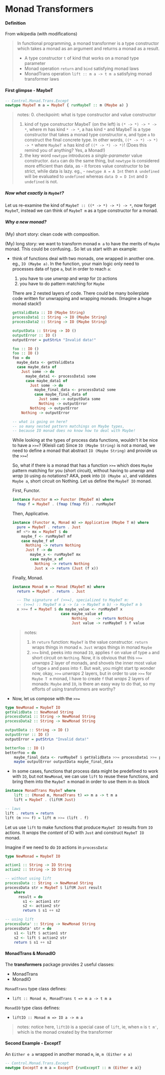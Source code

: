 # Monad Transformers

#### Definition
From wikipedia (with modifications)
> In functional programming, a monad transformer is a type constructor
  which takes a monad as an argument and returns a monad as a result.
> * A type constructor `t` of kind that works on a monad type parameter
> * Monad operation `return` and `bind` satisfying monad laws
> * MonadTrans operation `lift :: m a -> t m a` satisfying monad transformer laws

#### First glimpse - MaybeT
```haskell
-- Control.Monad.Trans.Except
newtype MaybeT m a = MaybeT { runMaybeT :: m (Maybe a) }
```
> notes:
> 0. checkpoint: what is type constructor and value constructor
> 1. kind of type constructor MaybeT (on the left)
  is `(* -> *) -> * -> *`, where
  m has kind `* -> *`,
  a has kind `*`
  and MaybeT is a type constructor that takes a monad type constructor `m`,
  and type `a` to construct the final concrete type.
  In other words, `((* -> *) -> *) -> *` where `MaybeT m` has kind of
  `((* -> *) -> *)`! (Does this remind you of anything? Yes, a Monad!)
> 2. the key word `newtype` introduces a *single-parameter* value constructor.
  `data` can do the same thing, but `newtype` is considered more efficient
  than data, as
    - it forces value constructor to be strict, while data is lazy. eg.,
      - `newtype A = A Int` then `A undefined` will be evaluated to `undefined`
      whereas `data D = D Int` and `D undefined` is not.

##### Now what exactly is `MaybeT`?
Let us re-examine the kind of `MaybeT :: ((* -> *) -> *) -> *`,
now forget `MaybeT`,
instead we can think of `MaybeT m` as a type constructor for a monad.

##### Why a new monad?
(My) short story: clean code with composition.

(My) long story:
we want to transform monad `m a` to have the merits of `Maybe` monad.
This could be confusing.. So let us start with an example:
  - think of functions deal with two monads, one wrapped in another one.
  eg., `IO (Maybe a)`.
  In the function, your main logic only need to processes data of type `a`,
  but in order to reach `a`:
      1. you have to use *unwrap* and *wrap* for `IO` actions
      2. you have to do pattern matching for `Maybe`

    There are 2 nested layers of code. There could be many boilerplate
    code written for unwrapping and wrapping monads.
    (Imagine a huge monad stack!)
    ```haskell
    getValidData :: IO (Maybe String)
    processData1 :: String -> IO (Maybe String)
    processData2 :: String -> IO (Maybe String)

    outputData :: String -> IO ()
    outputError :: IO ()
    outputError = putStrLn "Invalid data!"

    foo :: IO ()
    foo :: IO ()
    foo = do
      maybe_data <- getValidData
      case maybe_data of
        Just some -> do
          maybe_data1 <- processData1 some
          case maybe_data1 of
            Just some -> do
              maybe_final_data <- processData2 some
              case maybe_final_data of
                Just some -> outputData some
                Nothing -> outputError
            Nothing -> outputError
        Nothing -> outputError

    -- what is going on here?
    -- so many nested pattern matchings on Maybe types,
    -- because IO monad does no know how to deal with Maybe!
    ```
    While looking at the types of process data functions,
    wouldn't it be nice to have a `>>=`? (Kleisli cat)
    Since `IO (Maybe String)` is not a monad, we need to
    define a monad that abstract `IO (Maybe String)`
    and provide us the `>>=`!

    So, what if there is a monad that has a function `>>=`
    which does `Maybe` pattern matching for you (short circuit),
    without having to *unwrap* and *wrap* `IO` using `do` notations?
    AKA, peek into `IO (Maybe a)`, and validates `Maybe a`,
    short circuit on Nothing.
    Let us define the `MaybeT IO` monad.

    First, Functor.
    ```haskell
    instance Functor m => Functor (MaybeT m) where
      fmap f = MaybeT . (fmap (fmap f)) . runMaybeT
    ```

    Then, Applicative.
    ```haskell
    instance (Functor m, Monad m) => Applicative (Maybe T m) where
      pure = MaybeT . return . Just
      mf <*> mx = MaybeT $ do
        maybe_f <- runMaybeT mf
        case maybe_f of
          Nothing -> return Nothing
          Just f -> do
            maybe_x <- runMaybeT mx
            case maybe_x of
              Nothing -> return Nothing
              Just x -> return (Just (f x))
    ```

    Finally, Monad.
    ```haskell
    instance Monad m => Monad (MaybeT m) where
      return = MaybeT . return . Just

      -- The signature of (>>=), specialized to MaybeT m:
      -- (>>=) :: MaybeT m a -> (a -> MaybeT m b) -> MaybeT m b
      x >>= f = MaybeT $ do maybe_value <- runMaybeT x
                          case maybe_value of
                               Nothing    -> return Nothing
                               Just value -> runMaybeT $ f value
    ```
    > notes:
    > 1. in `return` function:
    `MaybeT` is the value constructor.
    `return` wraps things in monad `m`.
    `Just` wraps things in monad `Maybe`
    > 2. `>>=` bind, peeks into monad `IO`, applies `f` on value of type `a`
    and short circuit on `Nothing`. Now, it is obvious that this `>>=` *unwraps*
    2 layer of monads, and shovels the inner most value of type `a` and pass into
    `f`. But wait, you might start tp wonder now, okay, `>>=` *unwraps* 2 layers,
    but in order to use `>>=` for `Maybe T m` monad, I have to create `f` that
    *wraps* 2 layers of monads: `Maybe` and `IO`, is there an easy way to do
    that, so my efforts of using transformers are worthy?

  - Now, let us compose with the `>>=`
  ```haskell
  type NewMonad = MaybeT IO
  getValidData :: NewMonad String
  processData1 :: String -> NewMonad String
  processData2 :: String -> NewMonad String

  outputData :: String -> IO ()
  outputError :: IO ()
  outputError = putStrLn "Invalid data!"

  betterFoo :: IO ()
  betterFoo = do
      maybe_final_data <- runMaybeT $ getValidData >>= processData1 >>= processData2
      maybe outputError outputData maybe_final_data
  ```

  - In some cases, functions that process data might be predefined to work
  with `IO`, but not `NewMonad`, we can use `lift` to reuse these functions,
  and bring them into the `MaybeT m` monad in order to use them in `do` block
  ```haskell
  instance MonadTrans MaybeT where
      lift :: (Monad m, MonadTrans t) => m a -> t m a
      lift = MaybeT . (liftM Just)

  -- laws
  lift . return = return
  lift (m >>= f) = lift m >>= (lift . f)
  ```
  Let us use `lift` to make functions that produce `MaybeT IO` results
  from `IO` actions. It *wraps* the *content* of IO with `Just` and
  construct `MaybeT IO` monad.

  Imagine if we need to do `IO` actions in `processData`:
  ```haskell
  type NewMonad = MaybeT IO

  action1 :: String -> IO String
  action2 :: String -> IO String

  -- without using lift
  processData :: String -> NewMonad String
  processData str = MaybeT $ liftM Just result
      where
        result = do
          s1 <- action1 str
          s2 <- action2 str
          return $ s1 ++ s2

  -- using lift
  processData' :: String -> NewMonad String
  processData' str = do
      s1 <- lift $ action1 str
      s2 <- lift $ action2 str
      return $ s1 ++ s2
  ```

#### MonadTrans & MonadIO
The **transformers** package provides 2 useful classes:
- MonadTrans
- MonadIO

`MonadTrans` type class defines:
  - `lift :: Monad m, MonadTrans t => m a -> t m a`

`MonadIO` type class defines:
  - `liftIO :: Monad m => IO a -> m a`

> notes:
notice here, `liftIO` is a special case of `lift`,
ie, when `m` is `t m'`, which is the monad created by the transformer

#### Second Example - ExceptT

An `Either e a` wrapped in another monad `m`, ie,  `m (Either e a)`
```haskell
-- Control.Monad.Trans.Except
newtype ExceptT e m a = ExceptT {runExceptT :: m (Either e a)}
```
